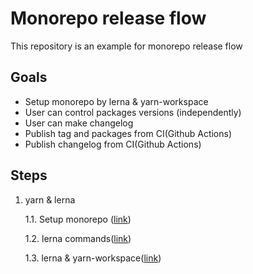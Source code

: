 # Monorepo release flow

This repository is an example for monorepo release flow

## Goals

- Setup monorepo by lerna & yarn-workspace
- User can control packages versions (independently)
- User can make changelog
- Publish tag and packages from CI(Github Actions)
- Publish changelog from CI(Github Actions)

## Steps

1. yarn & lerna

   1.1. Setup monorepo ([link](md/setup-monorepo.md))

   1.2. lerna commands([link](md/lerna-commands.md))

   1.3. lerna & yarn-workspace([link](md/lerna-workspaces.md))
